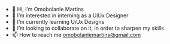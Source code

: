 - 👋 Hi, I’m Omobolanle Martins 
- 👀 I’m interested in interning as a UiUx Designer 
- 🌱 I’m currently learning UiUx Designs 
- 💞️ I’m looking to collaborate on it, in order to sharpen my skills
- 📫 How to reach me omobolanlemartins@gmail.com

<!---
Mobola95/Mobola95 is a ✨ special ✨ repository because its `README.md` (this file) appears on your GitHub profile.
You can click the Preview link to take a look at your changes.
--->
